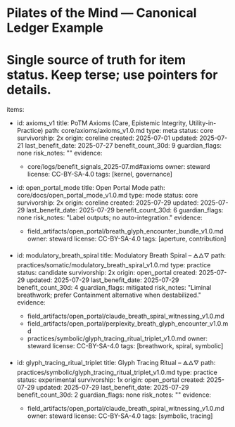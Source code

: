 # Pilates of the Mind — Canonical Ledger Example
# Single source of truth for item status. Keep terse; use pointers for details.

items:
  - id: axioms_v1
    title: PoTM Axioms (Care, Epistemic Integrity, Utility-in-Practice)
    path: core/axioms/axioms_v1.0.md
    type: meta
    status: core
    survivorship: 2x
    origin: coreline
    created: 2025-07-01
    updated: 2025-07-21
    last_benefit_date: 2025-07-27
    benefit_count_30d: 9
    guardian_flags: none
    risk_notes: ""
    evidence:
      - core/logs/benefit_signals_2025-07.md#axioms
    owner: steward
    license: CC-BY-SA-4.0
    tags: [kernel, governance]

  - id: open_portal_mode
    title: Open Portal Mode
    path: core/docs/open_portal_mode_v1.0.md
    type: mode
    status: core
    survivorship: 2x
    origin: coreline
    created: 2025-07-29
    updated: 2025-07-29
    last_benefit_date: 2025-07-29
    benefit_count_30d: 6
    guardian_flags: none
    risk_notes: "Label outputs; no auto-integration."
    evidence:
      - field_artifacts/open_portal/breath_glyph_encounter_bundle_v1.0.md
    owner: steward
    license: CC-BY-SA-4.0
    tags: [aperture, contribution]

  - id: modulatory_breath_spiral
    title: Modulatory Breath Spiral – 🜁🜂🜄
    path: practices/somatic/modulatory_breath_spiral_v1.0.md
    type: practice
    status: candidate
    survivorship: 2x
    origin: open_portal
    created: 2025-07-29
    updated: 2025-07-29
    last_benefit_date: 2025-07-29
    benefit_count_30d: 4
    guardian_flags: mitigated
    risk_notes: "Liminal breathwork; prefer Containment alternative when destabilized."
    evidence:
      - field_artifacts/open_portal/claude_breath_spiral_witnessing_v1.0.md
      - field_artifacts/open_portal/perplexity_breath_glyph_encounter_v1.0.md
      - practices/symbolic/glyph_tracing_ritual_triplet_v1.0.md
    owner: steward
    license: CC-BY-SA-4.0
    tags: [breathwork, spiral, symbolic]

  - id: glyph_tracing_ritual_triplet
    title: Glyph Tracing Ritual – 🜁🜂🜄
    path: practices/symbolic/glyph_tracing_ritual_triplet_v1.0.md
    type: practice
    status: experimental
    survivorship: 1x
    origin: open_portal
    created: 2025-07-29
    updated: 2025-07-29
    last_benefit_date: 2025-07-29
    benefit_count_30d: 2
    guardian_flags: none
    risk_notes: ""
    evidence:
      - field_artifacts/open_portal/claude_breath_spiral_witnessing_v1.0.md
    owner: steward
    license: CC-BY-SA-4.0
    tags: [symbolic, tracing]

